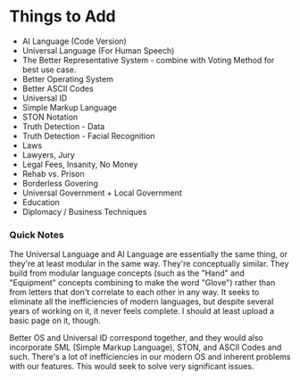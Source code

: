 # Things to Add
* AI Language (Code Version)
* Universal Language (For Human Speech)
* The Better Representative System - combine with Voting Method for best use case.
* Better Operating System
* Better ASCII Codes
* Universal ID
* Simple Markup Language
* STON Notation
* Truth Detection - Data
* Truth Detection - Facial Recognition
* Laws
* Lawyers, Jury
* Legal Fees, Insanity, No Money
* Rehab vs. Prison
* Borderless Govering
* Universal Government + Local Government
* Education
* Diplomacy / Business Techniques

### Quick Notes
The Universal Language and AI Language are essentially the same thing, or they're at least modular in the same way. They're conceptually similar. They build from modular language concepts (such as the "Hand" and "Equipment" concepts combining to make the word "Glove") rather than from letters that don't correlate to each other in any way. It seeks to eliminate all the inefficiencies of modern languages, but despite several years of working on it, it never feels complete. I should at least upload a basic page on it, though.

Better OS and Universal ID correspond together, and they would also incorporate SML (Simple Markup Language), STON, and ASCII Codes and such. There's a lot of inefficiencies in our modern OS and inherent problems with our features. This would seek to solve very significant issues.
